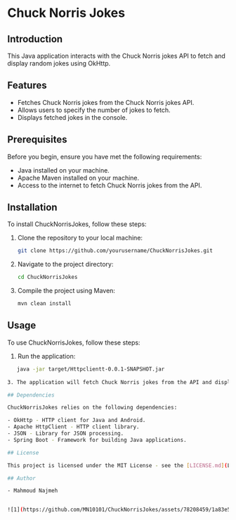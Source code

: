 # Chuck Norris Jokes

## Introduction

This Java application interacts with the Chuck Norris jokes API to fetch and display random jokes using OkHttp.

## Features

- Fetches Chuck Norris jokes from the Chuck Norris jokes API.
- Allows users to specify the number of jokes to fetch.
- Displays fetched jokes in the console.

## Prerequisites

Before you begin, ensure you have met the following requirements:

- Java installed on your machine.
- Apache Maven installed on your machine.
- Access to the internet to fetch Chuck Norris jokes from the API.

## Installation

To install ChuckNorrisJokes, follow these steps:

1. Clone the repository to your local machine:

   ```bash
   git clone https://github.com/yourusername/ChuckNorrisJokes.git

2. Navigate to the project directory:
   
   ```bash
   cd ChuckNorrisJokes

4. Compile the project using Maven:
   
   ```bash
   mvn clean install

## Usage

To use ChuckNorrisJokes, follow these steps:

1. Run the application:

```bash
   java -jar target/Httpclientt-0.0.1-SNAPSHOT.jar
   
3. The application will fetch Chuck Norris jokes from the API and display them in the console.

## Dependencies

ChuckNorrisJokes relies on the following dependencies:

- OkHttp - HTTP client for Java and Android.
- Apache HttpClient - HTTP client library.
- JSON - Library for JSON processing.
- Spring Boot - Framework for building Java applications.

## License

This project is licensed under the MIT License - see the [LICENSE.md](LICENSE.md) file for details.

## Author

- Mahmoud Najmeh


![1](https://github.com/MN10101/ChuckNorrisJokes/assets/78208459/1a83e512-356a-48c3-92df-ee700ba88a5f)
